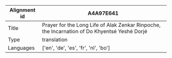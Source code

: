 |Alignment id | A4A97E641
| --- | --- 
|Title | Prayer for the Long Life of Alak Zenkar Rinpoche, the Incarnation of Do Khyentsé Yeshé Dorjé 
|Type | translation
|Languages | ['en', 'de', 'es', 'fr', 'nl', 'bo']